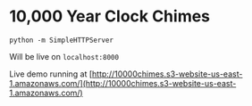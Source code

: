 # 10,000 Year Clock Chimes

`python -m SimpleHTTPServer`

Will be live on `localhost:8000`

Live demo running at [http://10000chimes.s3-website-us-east-1.amazonaws.com/](http://10000chimes.s3-website-us-east-1.amazonaws.com/)